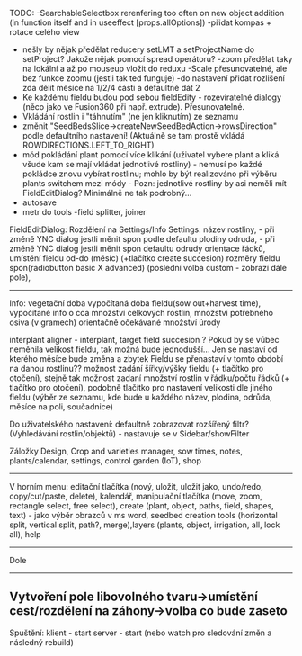TODO:
-SearchableSelectbox rerenfering too often on new object addition (in function itself and in useeffect [props.allOptions])
-přidat kompas + rotace celého view
- nešly by nějak předělat reducery setLMT a setProjectName do setProject? Jakože nějak pomocí spread operátoru?
-zoom předělat taky na lokální a až po mouseup vložit do reduxu
-Scale přesunovatelné, ale bez funkce zoomu (jestli tak ted funguje)
-do nastavení přidat rozlišení zda dělit měsíce na 1/2/4 části a defaultně dát 2
- Ke každému fieldu budou pod sebou fieldEdity - rozevíratelné dialogy (něco jako ve Fusion360 při např. extrude). Přesunovatelné.
- Vkládání rostlin i "táhnutím" (ne jen kliknutím) ze seznamu
- změnit "SeedBedsSlice->createNewSeedBedAction->rowsDirection" podle defaultního nastavení! (Aktuálně se tam prostě vkládá ROWDIRECTIONS.LEFT_TO_RIGHT)
- mód pokládání plant pomocí více klikání (uživatel vybere plant a kliká všude kam se mají vkládat jednotlivé rostliny) - nemusí po každé pokládce znovu vybírat rostlinu; mohlo by být realizováno při výběru plants switchem mezi módy - Pozn: jednotlivé rostliny by asi neměli mít FieldEditDialog? Minimálně ne tak podrobný...
- autosave
- metr do tools
-field splitter, joiner


FieldEditDialog:
Rozdělení na Settings/Info
Settings:
název rostliny, - při změně YNC dialog jestli měnit spon podle defaultu plodiny
odruda,  - při změně YNC dialog jestli měnit spon defaultu odrudy
orientace řádků,
umístění fieldu od-do (měsíc) (+tlačítko create succesion)
rozměry fieldu 
spon(radiobutton basic X advanced) (poslední volba custom - zobrazí dále pole), 
_____
Info:
vegetační doba
vypočítaná doba fieldu(sow out+harvest time), 
vypočítané info o cca množství celkových rostlin, 
množství potřebného osiva (v gramech)
orientačně očekávané množství úrody 

interplant aligner - interplant, target field
succesion ? Pokud by se vůbec neměnila velikost fieldu, tak možná bude jednodušší... Jen se nastaví od kterého měsíce bude změna a zbytek Fieldu se přenastaví v tomto období na danou rostlinu??
možnost zadání šířky/výšky fieldu (+ tlačítko pro otočení), stejně tak možnost zadaní množství rostlin v řádku/počtu řádků (+ tlačítko pro otočení), podobně tlačítko pro nastavení velikosti dle jiného fieldu (výběr ze seznamu, kde bude u každého název, plodina, odrůda, měsíce na poli, součadnice)


Do uživatelského nastavení:
defaultně zobrazovat rozšířený filtr? (Vyhledávání rostlin/objektů) - nastavuje se v Sidebar/showFilter



Záložky
Design, Crop and varieties manager, sow times, notes, plants/calendar, settings, control garden (IoT), shop
_________________________
V horním menu:
editační tlačítka (nový, uložit, uložit jako, undo/redo, copy/cut/paste, delete), kalendář, manipulační tlačítka (move, zoom, rectangle select, free select), create (plant, object, paths, field, shapes, text) - jako výběr obrazců v ms word, seedbed creation tools (horizontal split, vertical split, path?, merge),layers (plants, object, irrigation, all, lock all), help
_________________________
Dole


-----------------
Vytvoření pole libovolného tvaru->umístění cest/rozdělení na záhony->volba co bude zaseto
-----------

Spuštění:
klient - start
server - start (nebo watch pro sledování změn a následný rebuild)